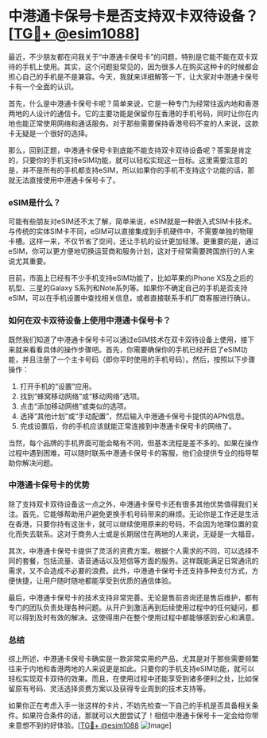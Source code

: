 # 中港通卡保号卡是否支持双卡双待设备？[[TG💪+ @esim1088](https://t.me/s/esim1088)]

最近，不少朋友都在问我关于“中港通卡保号卡”的问题，特别是它能不能在双卡双待的手机上使用。其实，这个问题挺常见的，因为很多人在购买这种卡的时候都会担心自己的手机是不是兼容。今天，我就来详细解答一下，让大家对中港通卡保号卡有一个全面的认识。

首先，什么是中港通卡保号卡呢？简单来说，它是一种专门为经常往返内地和香港两地的人设计的通信卡。它的主要功能是保留你在香港的手机号码，同时让你在内地也能正常使用网络和通话服务。对于那些需要保持香港号码不变的人来说，这款卡无疑是一个很好的选择。

那么，回到正题，中港通卡保号卡到底能不能支持双卡双待设备呢？答案是肯定的，只要你的手机支持eSIM功能，就可以轻松实现这一目标。这里需要注意的是，并不是所有的手机都支持eSIM，所以如果你的手机不支持这个功能的话，那就无法直接使用中港通卡保号卡了。

### eSIM是什么？

可能有些朋友对eSIM还不太了解，简单来说，eSIM就是一种嵌入式SIM卡技术。与传统的实体SIM卡不同，eSIM可以直接集成到手机硬件中，不需要单独的物理卡槽。这样一来，不仅节省了空间，还让手机的设计更加轻薄。更重要的是，通过eSIM，你可以更方便地切换运营商和服务计划，这对于经常需要跨国旅行的人来说尤其重要。

目前，市面上已经有不少手机支持eSIM功能了，比如苹果的iPhone XS及之后的机型、三星的Galaxy S系列和Note系列等。如果你不确定自己的手机是否支持eSIM，可以在手机设置中查找相关信息，或者直接联系手机厂商客服进行确认。

### 如何在双卡双待设备上使用中港通卡保号卡？

既然我们知道了中港通卡保号卡可以通过eSIM技术在双卡双待设备上使用，接下来就来看看具体的操作步骤吧。首先，你需要确保你的手机已经开启了eSIM功能，并且注册了一个主卡号码（即你平时使用的手机号码）。然后，按照以下步骤操作：

1. 打开手机的“设置”应用。
2. 找到“蜂窝移动网络”或“移动网络”选项。
3. 点击“添加移动网络”或类似的选项。
4. 选择“其他计划”或“手动配置”，然后输入中港通卡保号卡提供的APN信息。
5. 完成设置后，你的手机应该就能正常连接到中港通卡保号卡的网络了。

当然，每个品牌的手机界面可能会略有不同，但基本流程是差不多的。如果在操作过程中遇到困难，可以随时联系中港通卡保号卡的客服，他们会提供专业的指导帮助你解决问题。

### 中港通卡保号卡的优势

除了支持双卡双待设备这一点之外，中港通卡保号卡还有很多其他优势值得我们关注。首先，它能够帮助用户避免更换手机号码带来的麻烦。无论你是工作还是生活在香港，只要你持有这张卡，就可以继续使用原来的号码，不会因为地理位置的变化而失去联系。这对于商务人士或是长期居住在两地的人来说，无疑是一大福音。

其次，中港通卡保号卡提供了灵活的资费方案。根据个人需求的不同，可以选择不同的套餐，包括流量、语音通话以及短信等方面的服务。这样既能满足日常通讯的需求，又不会造成不必要的浪费。此外，中港通卡保号卡还支持多种支付方式，方便快捷，让用户随时随地都能享受到优质的通信体验。

最后，中港通卡保号卡的技术支持非常完善。无论是售前咨询还是售后维护，都有专门的团队负责处理各种问题。从开户到激活再到后续使用过程中的任何疑问，都可以得到及时有效的解决。这使得用户在整个使用过程中都能够感到安心和满意。

### 总结

综上所述，中港通卡保号卡确实是一款非常实用的产品，尤其是对于那些需要频繁往来于内地和香港两地的人来说更是如此。只要你的手机支持eSIM功能，就可以轻松实现双卡双待的效果。而且，在使用过程中还能享受到诸多便利之处，比如保留原有号码、灵活选择资费方案以及获得专业周到的技术支持等。

如果你正在考虑入手一张这样的卡片，不妨先检查一下自己的手机是否具备相关条件。如果符合条件的话，那就可以大胆尝试了！相信中港通卡保号卡一定会给你带来意想不到的好体验。[[TG💪+ @esim1088](https://t.me/s/esim1088) ![Image](https://i.postimg.cc/4NQfJmqS/Snipaste-2025-05-13-00-14-12.png)]